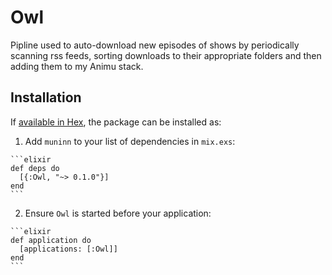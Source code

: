# Owl

Pipline used to auto-download new episodes of shows by periodically scanning rss feeds, sorting downloads to their appropriate folders and then adding them to my Animu stack.

## Installation

If [available in Hex](https://hex.pm/docs/publish), the package can be installed as:

  1. Add `muninn` to your list of dependencies in `mix.exs`:

    ```elixir
    def deps do
      [{:Owl, "~> 0.1.0"}]
    end
    ```

  2. Ensure `Owl` is started before your application:

    ```elixir
    def application do
      [applications: [:Owl]]
    end
    ```

